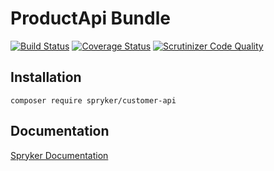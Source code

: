 # ProductApi Bundle
[![Build Status](https://travis-ci.org/spryker/ProductApi.svg)](https://travis-ci.org/spryker/ProductApi)
[![Coverage Status](https://coveralls.io/repos/github/spryker/ProductApi/badge.svg)](https://coveralls.io/github/spryker/ProductApi)
[![Scrutinizer Code Quality](https://scrutinizer-ci.com/g/spryker/ProductApi/badges/quality-score.png?b=master)](https://scrutinizer-ci.com/g/spryker/ProductApi/?branch=master)

## Installation

```
composer require spryker/customer-api
```

## Documentation

[Spryker Documentation](http://spryker.github.io)
